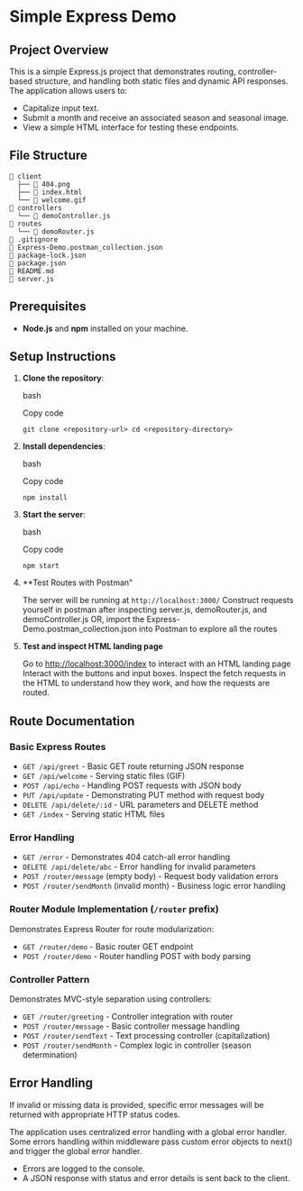Simple Express Demo
===================

Project Overview
----------------

This is a simple Express.js project that demonstrates routing, controller-based structure, and handling both static files and dynamic API responses. The application allows users to:

-   Capitalize input text.
-   Submit a month and receive an associated season and seasonal image.
-   View a simple HTML interface for testing these endpoints.

File Structure
--------------
```
📁 client
  ├── 📄 404.png
  ├── 📄 index.html
  └── 📄 welcome.gif
📁 controllers
  └── 📜 demoController.js
📁 routes
  └── 📜 demoRouter.js
📄 .gitignore
📄 Express-Demo.postman_collection.json
📄 package-lock.json 
📄 package.json
📄 README.md
📜 server.js
```

Prerequisites
-------------

-   **Node.js** and **npm** installed on your machine.

Setup Instructions
------------------

1.  **Clone the repository**:

    bash

    Copy code

    `git clone <repository-url>
    cd <repository-directory>`

2.  **Install dependencies**:

    bash

    Copy code

    `npm install`

3.  **Start the server**:

    bash

    Copy code

    `npm start`

4.  **Test Routes with Postman"

    The server will be running at `http://localhost:3000/`
    Construct requests yourself in postman after inspecting server.js, demoRouter.js, and demoController.js
    OR, import the Express-Demo.postman_collection.json into Postman to explore all the routes

5. **Test and inspect HTML landing page**

   Go to <http://localhost:3000/index> to interact with an HTML landing page
   Interact with the buttons and input boxes. Inspect the fetch requests in the HTML to understand how they work, and how      the requests are routed. 

## Route Documentation

### Basic Express Routes
- `GET /api/greet` - Basic GET route returning JSON response
- `GET /api/welcome` - Serving static files (GIF)
- `POST /api/echo` - Handling POST requests with JSON body
- `PUT /api/update` - Demonstrating PUT method with request body
- `DELETE /api/delete/:id` - URL parameters and DELETE method
- `GET /index` - Serving static HTML files

### Error Handling
- `GET /error` - Demonstrates 404 catch-all error handling
- `DELETE /api/delete/abc` - Error handling for invalid parameters
- `POST /router/message` (empty body) - Request body validation errors
- `POST /router/sendMonth` (invalid month) - Business logic error handling

### Router Module Implementation (`/router` prefix)
Demonstrates Express Router for route modularization:
- `GET /router/demo` - Basic router GET endpoint
- `POST /router/demo` - Router handling POST with body parsing

### Controller Pattern
Demonstrates MVC-style separation using controllers:
- `GET /router/greeting` - Controller integration with router
- `POST /router/message` - Basic controller message handling
- `POST /router/sendText` - Text processing controller (capitalization)
- `POST /router/sendMonth` - Complex logic in controller (season determination)


Error Handling
--------------

If invalid or missing data is provided, specific error messages will be returned with appropriate HTTP status codes.

The application uses centralized error handling with a global error handler. Some errors handling within middleware pass custom error objects to next() and trigger the global error handler. 

-   Errors are logged to the console.
-   A JSON response with status and error details is sent back to the client.




